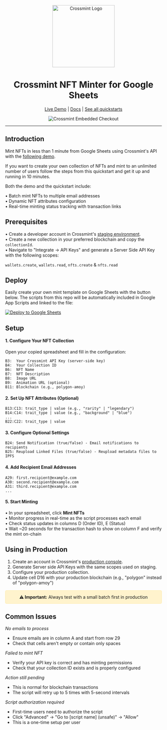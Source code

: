 <div align="center">

<img src="https://tan-odd-galliform-276.mypinata.cloud/ipfs/bafkreiehkgtumzfwi4zkdnhanmth6vpejqa2lsxk3teuu25csyeelv42bu" alt="Crossmint Logo" width="200">

# Crossmint NFT Minter for Google Sheets

[Live Demo](https://docs.google.com/spreadsheets/d/1HRgXotJTJ_ojE3RcgV9uzY0ya51YoSPDbEFarRPjMAc/edit?gid=0#gid=0) | [Docs](https://docs.crossmint.com/minting/introduction) | [See all quickstarts](https://github.com/crossmint)

![Crossmint Embedded Checkout](https://tan-odd-galliform-276.mypinata.cloud/ipfs/bafybeieizns63wosfik3rhorni5ghg2t3ctcorkjhdthcxndc6sjffxsxe)

</div>

---

## Introduction

Mint NFTs in less than 1 minute from Google Sheets using Crossmint's API with the [following demo](https://docs.google.com/spreadsheets/d/1HRgXotJTJ_ojE3RcgV9uzY0ya51YoSPDbEFarRPjMAc/edit?gid=0#gid=0).

If you want to create your own collection of NFTs and mint to an unlimited number of users follow the steps from this quickstart and get it up and running in 10 minutes.

Both the demo and the quickstart include: 

• Batch mint NFTs to multiple email addresses  
• Dynamic NFT attributes configuration  
• Real-time minting status tracking with transaction links  


## Prerequisites

• Create a developer account in Crossmint's [staging environment](https://staging.crossmint.com).  
• Create a new collection in your preferred blockchain and copy the `collectionId`.  
• Navigate to "Integrate -> API Keys" and generate a Server Side API Key with the following scopes:
     <div>`wallets.create`, `wallets.read`, `nfts.create` & `nfts.read`</div>


## Deploy

Easily create your own mint template on Google Sheets with the button below. The scripts from this repo will be automatically included in Google App Scripts and linked to the file:

<a href="https://docs.google.com/spreadsheets/d/174WtEdkiDY1woPfUv0l_QdllaXUp0mWQj1-KTjsNhbQ/copy">
  <img src="https://img.shields.io/badge/Deploy%20to-Google%20Sheets-34A853?style=for-the-badge&logo=googlesheets&logoColor=white" alt="Deploy to Google Sheets">
</a>


## Setup

#### 1. Configure Your NFT Collection

Open your copied spreadsheet and fill in the configuration:

```
B3:  Your Crossmint API Key (server-side key)
B4:  Your Collection ID
B6:  NFT Name
B7:  NFT Description
B8:  Image URL
B9:  Animation URL (optional)
B11: Blockchain (e.g., polygon-amoy)
```

#### 2. Set Up NFT Attributes (Optional)

```
B13:C13: trait_type | value (e.g., "rarity" | "legendary")
B14:C14: trait_type | value (e.g., "background" | "blue")
...
B22:C22: trait_type | value
```

#### 3. Configure Optional Settings

```
B24: Send Notification (true/false) - Email notifications to recipients
B25: Reupload Linked Files (true/false) - Reupload metadata files to IPFS
```

#### 4. Add Recipient Email Addresses

```
A29: first.recipient@example.com
A30: second.recipient@example.com
A31: third.recipient@example.com
...
```

#### 5. Start Minting

• In your spreadsheet, click **Mint NFTs**  
• Monitor progress in real-time as the script processes each email  
• Check status updates in columns D (Order ID), E (Status)  
• Wait ~20 seconds for the transaction hash to show on column F and verify the mint on-chain


## Using in Production


1. Create an account in Crossmint's [production console](https://www.crossmint.com).
2. Generate Server side API Keys with the same scopes used on staging.
3. Configure your production collection.
4. Update cell D16 with your production blockchain (e.g., "polygon" instead of "polygon-amoy")

<div align="center" style="background-color: #fff3cd; border: 1px solid #ffeaa7; border-radius: 4px; padding: 12px; margin: 16px 0;">
<strong>⚠️ Important:</strong> Always test with a small batch first in production
</div>



## Common Issues

*No emails to process*
- Ensure emails are in column A and start from row 29
- Check that cells aren't empty or contain only spaces

*Failed to mint NFT*
- Verify your API key is correct and has minting permissions
- Check that your collection ID exists and is properly configured

*Action still pending*
- This is normal for blockchain transactions
- The script will retry up to 5 times with 5-second intervals

*Script authorization required*
- First-time users need to authorize the script
- Click "Advanced" → "Go to [script name] (unsafe)" → "Allow"
- This is a one-time setup per user
